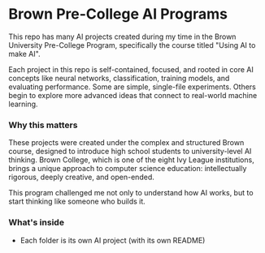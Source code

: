 # Brown Pre-College AI Programs

This repo has many AI projects created during my time in the Brown University Pre-College Program, specifically the course titled "Using AI to make AI".

Each project in this repo is self-contained, focused, and rooted in core AI concepts like neural networks, classification, training models, and evaluating performance. Some are simple, single-file experiments. Others begin to explore more advanced ideas that connect to real-world machine learning.

### Why this matters

These projects were created under the complex and structured Brown course, designed to introduce high school students to university-level AI thinking. Brown College, which is one of the eight Ivy League institutions, brings a unique approach to computer science education: intellectually rigorous, deeply creative, and open-ended.

This program challenged me not only to understand how AI works, but to start thinking like someone who builds it.

### What's inside

- Each folder is its own AI project (with its own README)
